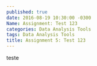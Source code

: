 ```yaml
---
published: true
date: 2016-08-19 10:30:00 -0300
Name: Assignment: Test 123
categories: Data Analysis Tools
tags: Data Analysis Tools
title: Assignment 5: Test 123
---
```


teste

